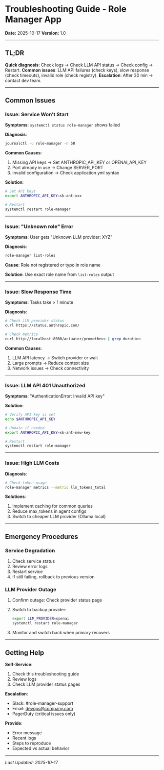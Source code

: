 # Troubleshooting Guide - Role Manager App

**Date:** 2025-10-17
**Version:** 1.0

---

## TL;DR

**Quick diagnosis**: Check logs → Check LLM API status → Check config → Restart. **Common issues**: LLM API failures (check keys), slow response (check timeouts), invalid role (check registry). **Escalation**: After 30 min → contact dev team.

---

## Common Issues

### Issue: Service Won't Start

**Symptoms**: `systemctl status role-manager` shows failed

**Diagnosis**:

```bash
journalctl -u role-manager -n 50
```

**Common Causes**:
1. Missing API keys → Set ANTHROPIC_API_KEY or OPENAI_API_KEY
2. Port already in use → Change SERVER_PORT
3. Invalid configuration → Check application.yml syntax

**Solution**:

```bash
# Set API keys
export ANTHROPIC_API_KEY=sk-ant-xxx

# Restart
systemctl restart role-manager
```

---

### Issue: "Unknown role" Error

**Symptoms**: User gets "Unknown LLM provider: XYZ"

**Diagnosis**:

```bash
role-manager list-roles
```

**Cause**: Role not registered or typo in role name

**Solution**: Use exact role name from `list-roles` output

---

### Issue: Slow Response Time

**Symptoms**: Tasks take > 1 minute

**Diagnosis**:

```bash
# Check LLM provider status
curl https://status.anthropic.com/

# Check metrics
curl http://localhost:8080/actuator/prometheus | grep duration
```

**Common Causes**:
1. LLM API latency → Switch provider or wait
2. Large prompts → Reduce context size
3. Network issues → Check connectivity

---

### Issue: LLM API 401 Unauthorized

**Symptoms**: "AuthenticationError: Invalid API key"

**Solution**:

```bash
# Verify API key is set
echo $ANTHROPIC_API_KEY

# Update if needed
export ANTHROPIC_API_KEY=sk-ant-new-key

# Restart
systemctl restart role-manager
```

---

### Issue: High LLM Costs

**Diagnosis**:

```bash
# Check token usage
role-manager metrics --metric llm_tokens_total
```

**Solutions**:
1. Implement caching for common queries
2. Reduce max_tokens in agent configs
3. Switch to cheaper LLM provider (Ollama local)

---

## Emergency Procedures

### Service Degradation

1. Check service status
2. Review error logs
3. Restart service
4. If still failing, rollback to previous version

### LLM Provider Outage

1. Confirm outage: Check provider status page
2. Switch to backup provider:

   ```bash
   export LLM_PROVIDER=openai
   systemctl restart role-manager
   ```
3. Monitor and switch back when primary recovers

---

## Getting Help

**Self-Service**:
1. Check this troubleshooting guide
2. Review logs
3. Check LLM provider status pages

**Escalation**:
- Slack: #role-manager-support
- Email: devops@company.com
- PagerDuty (critical issues only)

**Provide**:
- Error message
- Recent logs
- Steps to reproduce
- Expected vs actual behavior

---

*Last Updated: 2025-10-17*
